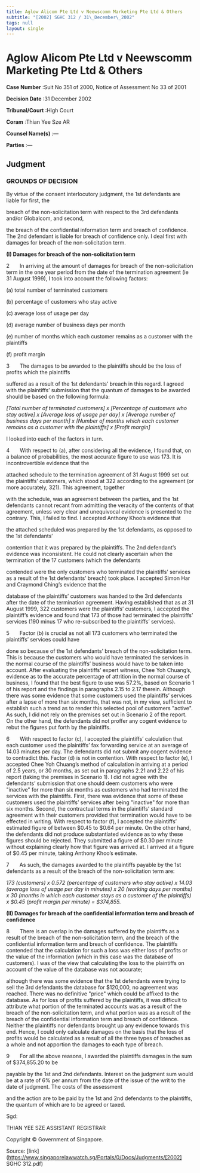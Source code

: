```yaml
---
title: Aglow Alicom Pte Ltd v Neewscomm Marketing Pte Ltd & Others
subtitle: "[2002] SGHC 312 / 31\_December\_2002"
tags: null
layout: single
---
```

# Aglow Alicom Pte Ltd v Neewscomm Marketing Pte Ltd & Others 



**Case Number** :Suit No 351 of 2000, Notice of Assessment No 33 of 2001 

**Decision Date** :31 December 2002 

**Tribunal/Court** :High Court 

**Coram** :Thian Yee Sze AR 

**Counsel Name(s)** :— 

**Parties** :— 

## Judgment 

### GROUNDS OF DECISION 

By virtue of the consent interlocutory judgment, the 1st defendants are liable for first, the 

breach of the non-solicitation term with respect to the 3rd defendants and/or Globalcom, and second, 

the breach of the confidential information term and breach of confidence. The 2nd defendant is liable for breach of confidence only. I deal first with damages for breach of the non-solicitation term. 

**(I) Damages for breach of the non-solicitation term** 

2       In arriving at the amount of damages for breach of the non-solicitation term in the one year period from the date of the termination agreement (ie 31 August 1999), I took into account the following factors: 

 (a) total number of terminated customers 

 (b) percentage of customers who stay active 

 (c) average loss of usage per day 

 (d) average number of business days per month 

 (e) number of months which each customer remains as a customer with the plaintiffs 

 (f) profit margin 

3       The damages to be awarded to the plaintiffs should be the loss of profits which the plaintiffs 

suffered as a result of the 1st defendants’ breach in this regard. I agreed with the plaintiffs’ submission that the quantum of damages to be awarded should be based on the following formula: 

_[Total number of terminated customers] x [Percentage of customers who stay active] x [Average loss of usage per day] x [Average number of business days per month] x [Number of months which each customer remains as a customer with the plaintiffs] x [Profit margin]_ 

I looked into each of the factors in turn. 

4       With respect to (a), after considering all the evidence, I found that, on a balance of probabilities, the most accurate figure to use was 173. It is incontrovertible evidence that the 


attached schedule to the termination agreement of 31 August 1999 set out the plaintiffs’ customers, which stood at 322 according to the agreement (or more accurately, 321). This agreement, together 

with the schedule, was an agreement between the parties, and the 1st defendants cannot recant from admitting the veracity of the contents of that agreement, unless very clear and unequivocal evidence is presented to the contrary. This, I failed to find. I accepted Anthony Khoo’s evidence that 

the attached scheduled was prepared by the 1st defendants, as opposed to the 1st defendants’ 

contention that it was prepared by the plaintiffs. The 2nd defendant’s evidence was inconsistent. He could not clearly ascertain when the termination of the 17 customers (which the defendants 

contended were the only customers who terminated the plaintiffs’ services as a result of the 1st defendants’ breach) took place. I accepted Simon Har and Craymond Ching’s evidence that the 

database of the plaintiffs’ customers was handed to the 3rd defendants after the date of the termination agreement. Having established that as at 31 August 1999, 322 customers were the plaintiffs’ customers, I accepted the plaintiff’s evidence and found that 173 of those had terminated the plaintiffs’ services (190 minus 17 who re-subscribed to the plaintiffs’ services). 

5       Factor (b) is crucial as not all 173 customers who terminated the plaintiffs’ services could have 

done so because of the 1st defendants’ breach of the non-solicitation term. This is because the customers who would have terminated the services in the normal course of the plaintiffs’ business would have to be taken into account. After evaluating the plaintiffs’ expert witness, Chee Yoh Chuang’s, evidence as to the accurate percentage of attrition in the normal course of business, I found that the best figure to use was 57.2%, based on Scenario 1 of his report and the findings in paragraphs 2.15 to 2.17 therein. Although there was some evidence that some customers used the plaintiffs’ services after a lapse of more than six months, that was not, in my view, sufficient to establish such a trend as to render this selected pool of customers "active". As such, I did not rely on the premises set out in Scenario 2 of the report. On the other hand, the defendants did not proffer any cogent evidence to rebut the figures put forth by the plaintiffs. 

6       With respect to factor (c), I accepted the plaintiffs’ calculation that each customer used the plaintiffs’ fax forwarding service at an average of 14.03 minutes per day. The defendants did not submit any cogent evidence to contradict this. Factor (d) is not in contention. With respect to factor (e), I accepted Chee Yoh Chuang’s method of calculation in arriving at a period of 2.5 years, or 30 months, as set out in paragraphs 2.21 and 2.22 of his report (taking the premises in Scenario 1). I did not agree with the defendants’ submission that one should deem customers who were "inactive" for more than six months as customers who had terminated the services with the plaintiffs. First, there was evidence that some of these customers used the plaintiffs’ services after being "inactive" for more than six months. Second, the contractual terms in the plaintiffs’ standard agreement with their customers provided that termination would have to be effected in writing. With respect to factor (f), I accepted the plaintiffs’ estimated figure of between $0.45 to $0.64 per minute. On the other hand, the defendants did not produce substantiated evidence as to why these figures should be rejected. They submitted a figure of $0.30 per minute without explaining clearly how that figure was arrived at. I arrived at a figure of $0.45 per minute, taking Anthony Khoo’s estimate. 

7       As such, the damages awarded to the plaintiffs payable by the 1st defendants as a result of the breach of the non-solicitation term are: 

_173 (customers) x 0.572 (percentage of customers who stay active) x 14.03 (average loss of usage per day in minutes) x 20 (working days per months) x 30 (months in which each customer stays as a customer of the plaintiffs) x $0.45 (profit margin per minute) = $374,855._ 


**(II) Damages for breach of the confidential information term and breach of confidence** 

8       There is an overlap in the damages suffered by the plaintiffs as a result of the breach of the non-solicitation term, and the breach of the confidential information term and breach of confidence. The plaintiffs contended that the calculation for such a loss was either loss of profits or the value of the information (which in this case was the database of customers). I was of the view that calculating the loss to the plaintiffs on account of the value of the database was not accurate; 

although there was some evidence that the 1st defendants were trying to sell the 3rd defendants the database for $120,000, no agreement was reached. There was no definitive "price" which could be affixed to the database. As for loss of profits suffered by the plaintiffs, it was difficult to attribute what portion of the terminated accounts was as a result of the breach of the non-solicitation term, and what portion was as a result of the breach of the confidential information term and breach of confidence. Neither the plaintiffs nor defendants brought up any evidence towards this end. Hence, I could only calculate damages on the basis that the loss of profits would be calculated as a result of all the three types of breaches as a whole and not apportion the damages to each type of breach. 

9       For all the above reasons, I awarded the plaintiffs damages in the sum of $374,855.20 to be 

payable by the 1st and 2nd defendants. Interest on the judgment sum would be at a rate of 6% per annum from the date of the issue of the writ to the date of judgment. The costs of the assessment 

and the action are to be paid by the 1st and 2nd defendants to the plaintiffs, the quantum of which are to be agreed or taxed. 

Sgd: 

THIAN YEE SZE ASSISTANT REGISTRAR 


Copyright © Government of Singapore. 


Source: [link](https://www.singaporelawwatch.sg/Portals/0/Docs/Judgments/[2002] SGHC 312.pdf)
